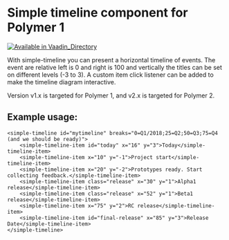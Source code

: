 # Simple timeline component for Polymer 1

[![Available in Vaadin_Directory](https://img.shields.io/vaadin-directory/v/vaadinvaadin-grid.svg)](https://vaadin.com/directory/components/samiesimple-timeline)

With simple-timeline you can present a horizontal timeline of events. The event are relative left is 0 and right is 100 and vertically the titles can be set on different levels (-3 to 3). A custom item click listener can be added to make the timeline diagram interactive.

Version v1.x is targeted for Polymer 1, and v2.x is targeted for Polymer 2.

## Example usage:
```
<simple-timeline id="mytimeline" breaks="0=Q1/2018;25=Q2;50=Q3;75=Q4 (and we should be ready)">
    <simple-timeline-item id="today" x="16" y="3">Today</simple-timeline-item>
    <simple-timeline-item x="10" y="-1">Project start</simple-timeline-item>
    <simple-timeline-item x="20" y="-2">Prototypes ready. Start collecting feedback.</simple-timeline-item>
    <simple-timeline-item class="release" x="30" y="1">Alpha1 release</simple-timeline-item>
    <simple-timeline-item class="release" x="52" y="1">Beta1 release</simple-timeline-item>
    <simple-timeline-item x="75" y="2">RC release</simple-timeline-item>
    <simple-timeline-item id="final-release" x="85" y="3">Release Date</simple-timeline-item>
</simple-timeline>
```

<!-- DEMO: http://samie.github.io/simple-timeline/ -->
<!-- DOCS: N/A -->


